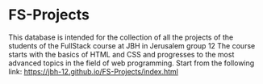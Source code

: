 # FS-Projects
This database is intended for the collection of all the projects of the students of the FullStack course at JBH in Jerusalem group 12
The course starts with the basics of HTML and CSS and progresses to the most advanced topics in the field of web programming.
Start from the following link:
https://jbh-12.github.io/FS-Projects/index.html
